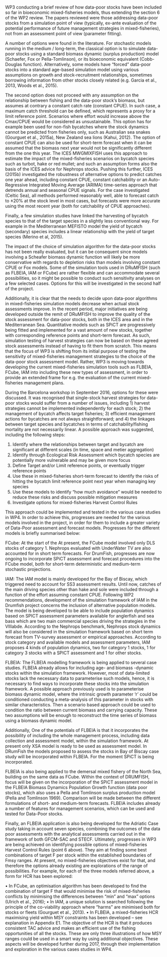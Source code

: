 WP3 conducting a brief review of how data-poor stocks have been included so far in bioeconomic mixed-fisheries models, thus extending the section 6 of the WP2 review. The papers reviewed were those addressing data-poor stocks from a simulation point of view (typically, ex-ante evaluation of the potential performance of future management strategies in mixed-fisheries), not from an assessment point of view (parameter fitting).

A number of options were found in the literature. For stochastic models running in the medium / long-term, the classical option is to simulate data-poor stocks using a standard biomass dynamic (surplus production) model (Schaefer, Fox or Pella-Tomlinson), or its bioeconomic equivalent (Cobb-Douglas function). Alternatively, some models have “forced” data-poor stocks into a standard age-based simulation model using various assumptions on growth and stock-recruitment relationships, sometimes borrowing information from other stocks closely related (e.g. Garcia et al., 2013, Woods et al., 2015).

The second option does not proceed with any assumption on the relationship between fishing and the data-poor stock’s biomass, but assumes at contrary a constant catch rate (constant CPUE). In such case, a maximum catch threshold can be defined, which represents a proxy for a limit reference point. Scenarios where effort would increase above the Cmax/CPUE would be considered as unsustainable. This option has for example been used for non-fish bycatches where the stock dynamics cannot be predicted from fisheries only, such as Australian sea snakes (Gourguet et al., 2015a), New Zealand sea lions (Kahui, 2012). The option of constant CPUE can also be used for short-term forecast when it can be assumed that the biomass next year would not be significantly different from the one this year. The ICES MWGMIXFISH uses this approach to estimate the impact of the mixed-fisheries scenarios on bycatch species such as turbot, hake or red mullet; and such an assumption forms also the basis of the ICES advice for Nephrops stocks. Pushing this further, ICES (2015b) investigated the robustness of alternative options to predict catches one year ahead, including constant CPUE, constant catchability or an Auto-Regressive Integrated Moving Average (ARIMA) time-series approach that detrends annual and seasonal CPUE signals. For the case investigated (Celtic Sea), all methods performed reasonably well, able to forecast catch to ±20% at the stock level in most cases, but forecasts were more accurate using the most recent year (both for catchability of CPUE approaches). 

Finally, a few simulation studies have linked the harvesting of bycatch species to that of the target species in a slightly less conventional way. For example in the Mediterranean MEFISTO model the yield of bycatch (secondary) species includes a linear relationship with the yield of target species (Merino et al, 2015). 

The impact of the choice of simulation algorithm for the data-poor stocks has not been really evaluated, but it can be consequent since models involving a Scheafer biomass dynamic function will likely be more conservative with regards to depletion risks than models involving constant CPUE or Fox models. Some of the simulation tools used in DRuMFISH (such as FLBEIA, IAM or FCube) are rather flexible and can accommodate several possibilities, so it might be possible to conduct such sensitivity analyses on a few selected cases. Options for this will be investigated in the second half of the project. 

Additionally, it is clear that the needs to decide upon data-poor algorithms in mixed-fisheries simulation models decrease when actual stock assessments improve. In the recent period, major initiatives are being developed outside the remit of DRuMFISH to improve the quality of the stock assessment for data-poor stocks, both in the ICES area and in the Mediterranean Sea. Quantitative models such as SPiCT are progressively being fitted and implemented for a vast amount of new stocks, together with corresponding reference points and short-term forecast. As such, simulation testing of harvest strategies can now be based on these agreed stock assessments instead of having to fit them from scratch. This means that the focus of WP3 is shifting from its initial purpose of testing the sensitivity of mixed-fisheries management strategies to the choice of the data-poor stock assessment model. Rather, WP3 is moving towards developing the current mixed-fisheries simulation tools such as FLBEIA, FCube, IAM into including these new types of assessment, in order to provide an extended frame for e.g. the evaluation of the current mixed-fisheries management plans. 

During the Barcelona workshop in September 2016, options for these were discussed. It was recognised that single-stock harvest strategies for data-poor stocks would suffer from a number of issues, including 1) harvest strategies cannot be implemented independently for each stock; 2) the management of bycatch affects target fisheries; 3) efficient management actions for bycatches are not always straightforward; and 4) the linkages between target species and bycatches in terms of catchability/fishing mortality are not necessarily linear. A possible approach was suggested, including the following steps:
1)	Identify where the relationships between target and bycatch are significant at different scales (in time, space and metier aggregation)
2)	Identify through Ecological Risk Assessment which bycatch species are potentially more vulnerable and may be given more focus
3)	Define Target and/or Limit reference points, or eventually trigger reference points
4)	Use these in mixed-fisheries short-term forecast to identify the risks of hitting the bycatch limit reference point next year when managing key species
5)	Use these models to identify “how much avoidance” would be needed to reduce  these risks and discuss possible mitigation measures
6)	Investigate options for mixed-fisheries Harvest Control Rules

This approach could be implemented and tested in the various case studies in WP4. In order to achieve this, progresses are needed for the various models involved in the project, in order for them to include a greater variety of Data-Poor assessment and forecast models. Progresses for the different models is briefly summarised below: 

FCube: At the start of the At present, the FCube model involved only DLS stocks of category 1. Nephrops evaluated with UnderWater TV are also accounted for in short term forecasts. For DrumFish, progresses are now ongoing to incorporate SPiCT assessment and forecast procedures into the FCube model, both for short-term deterministic and medium-term stochastic projections.  

IAM: The IAM model is mainly developed for the Bay of Biscay, which triggered need to account for SS3 assessment results. Until now, catches of the main driving species other than hake and sole were included through a function of the effort assuming constant CPUE. Following WP2 recommendations, development of the simulation framework of IAM in the Drumfish project concerns the inclusion of alternative population models. The model is being developed to be able to include population dynamics based on SPICT assessment parameters available for anglerfish and sea bass which are two main commercial species driving the strategies in the VIIIabde.  According to the Nephrops benchmark, Nephrops stock dynamics will also be considered in the simulation framework based on short term forecast from TV-survey assessment or empirical approaches.  According to stock category and available models and assessment parameters, IAM proposes 4 kinds of population dynamics, two for category 1 stocks, 1 for category 3 stocks with a SPICT assessment and 1 for other stocks.

FLBEIA: The FLBEIA modelling framework is being applied to several case studies. FLBEIA already allows for including age- and biomass -dynamic stocks within the simulation framework. However, most of data-limited stocks lack the necessary data to parameterise such models, hence, it is necessary to find ways to incorporate these stocks into the simulation framework. A possible approach previously used is to parameterise biomass dynamic model, where the intrinsic growth parameter ‘r’ could be conditioned conducting a meta-analysis of this parameter in stocks with similar characteristics. Then a scenario based approach could be used to condition the ratio between current biomass and carrying capacity. These two assumptions will be enough to reconstruct the time series of biomass using a biomass dynamic model. 

Additionally, One of the potentials of FLBEIA is that it incorporates the possibility of including the whole management process, including data collection and assessment model, within the simulation framework.  At present only XSA model is ready to be used as assessment model. In DRumFish the models proposed to assess the stocks in Bay of Biscay case study will be incorporated within FLBEIA. For the moment SPiCT is being incorporated. 

FLBEIA is also being applied to the demersal mixed fishery of the North Sea, building on the same data as FCube. Within the context of DRUMFISH, focus will be given on the incorporation of the SPiCT assessment model in the FLBEIA Biomass Dynamics Population Growth function (data poor stocks), which also uses a Pella and Tomlinson surplus production model (Pella and Tomlinson 1969). Comparison will be made between the different formulations of short- and medium-term forecasts. FLBEIA includes already a number of features for management scenarios, which can be used and tested for Data-Poor stocks. 

Finally, an FLBEIA application is also being developed for the Adriatic Case study taking in account seven species, combining the outcomes of the data poor assessments with the analytical assessments carried out in the framework of both GFCM-SAC and STECF. 
Ultimately, progresses in WP3 are being achieved on identifying possible options of mixed-fisheries Harvest Control Rules (point 6 above). They aim at finding some best combinations of target F per stock within the established boundaries of Fmsy ranges. At present, no mixed-fisheries objectives exist for that, and therefore the options already existing are explorations of the range of possibilities. For example, for each of the three models referred above, a form for HCR has been explored: 

•	In FCube, an optimisation algorithm  has been developed to find the combination of target F that would minimise the risk of mixed-fisheries conflicts by minimising the differences between “min” and “max” options (Ulrich et al., 2016);
•	In IAM, a unique solution is searched following the principle of the co-viability approach where “harms” are minimised both for stocks or fleets (Gourguet et al., 2013). 
•	In FLBEIA, a mixed-fisheries HCR maximising yield within MSY constraints has been developed – see explanation in Appendix E1. The objective of the HCR is that it produces consistent TAC advice and makes an efficient use of the fishing opportunities of all the stocks. 
These are only three illustrations of how MSY ranges could be used in a smart way by using additional objectives. 
These aspects will be developed further during 2017, through their implementation and exploration in the various cases studies in WP4.
